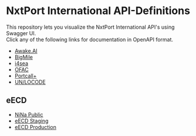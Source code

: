 # NxtPort International API-Definitions

This repository lets you visualize the NxtPort International API's using Swagger UI.  
Click any of the following links for documentation in OpenAPI format.

- [Awake.AI](https://nxtport-international.github.io/?api=awake.ai)
- [BigMile](https://nxtport-international.github.io/?api=bigmile)
- [i4sea](https://nxtport-international.github.io/?api=i4sea)
- [OFAC](https://nxtport-international.github.io/?api=ofac)
- [Portcall+](https://nxtport-international.github.io/?api=portcallplus)
- [UN/LOCODE](https://nxtport-international.github.io/?api=unlocode)

## eECD

- [NiNa Public](https://nxtport-international.github.io/?api=eecd/nina.public)
- [eECD Staging](https://nxtport-international.github.io/?api=eecd/eecd.stg)
- [eECD Production](https://nxtport-international.github.io/?api=eecd/eecd.prd)
